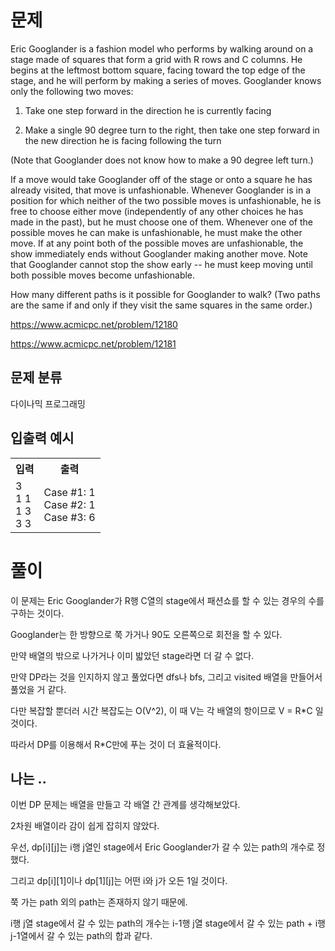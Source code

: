 # 문제

Eric Googlander is a fashion model who performs by walking around on a stage made of squares that form a grid with R rows and C columns. He begins at the leftmost bottom square, facing toward the top edge of the stage, and he will perform by making a series of moves. Googlander knows only the following two moves:

1. Take one step forward in the direction he is currently facing

2. Make a single 90 degree turn to the right, then take one step forward in the new direction he is facing following the turn

(Note that Googlander does not know how to make a 90 degree left turn.)

If a move would take Googlander off of the stage or onto a square he has already visited, that move is unfashionable. Whenever Googlander is in a position for which neither of the two possible moves is unfashionable, he is free to choose either move (independently of any other choices he has made in the past), but he must choose one of them. Whenever one of the possible moves he can make is unfashionable, he must make the other move. If at any point both of the possible moves are unfashionable, the show immediately ends without Googlander making another move. Note that Googlander cannot stop the show early -- he must keep moving until both possible moves become unfashionable.

How many different paths is it possible for Googlander to walk? (Two paths are the same if and only if they visit the same squares in the same order.)

https://www.acmicpc.net/problem/12180

https://www.acmicpc.net/problem/12181

## 문제 분류

다이나믹 프로그래밍

## 입출력 예시

<table>
  <tr>
    <th>입력</th>
    <th>출력</th>
  </tr>
  <tr>
    <td>3<br>1 1<br>1 3<br>3 3</td>
    <td>Case #1: 1<br>Case #2: 1<br>Case #3: 6</td>
  </tr>
</table>

# 풀이

이 문제는 Eric Googlander가 R행 C열의 stage에서 패션쇼를 할 수 있는 경우의 수를 구하는 것이다.

Googlander는 한 방향으로 쭉 가거나 90도 오른쪽으로 회전을 할 수 있다.

만약 배열의 밖으로 나가거나 이미 밟았던 stage라면 더 갈 수 없다.

만약 DP라는 것을 인지하지 않고 풀었다면 dfs나 bfs, 그리고 visited 배열을 만들어서 풀었을 거 같다.

다만 복잡할 뿐더러 시간 복잡도는 O(V^2), 이 때 V는 각 배열의 항이므로 V = R*C 일 것이다.

따라서 DP를 이용해서 R*C만에 푸는 것이 더 효율적이다.

## 나는 ..

이번 DP 문제는 배열을 만들고 각 배열 간 관계를 생각해보았다.

2차원 배열이라 감이 쉽게 잡히지 않았다.

우선, dp[i][j]는 i행 j열인 stage에서 Eric Googlander가 갈 수 있는 path의 개수로 정했다.

그리고 dp[i][1]이나 dp[1][j]는 어떤 i와 j가 오든 1일 것이다.

쭉 가는 path 외의 path는 존재하지 않기 때문에.

i행 j열 stage에서 갈 수 있는 path의 개수는 i-1행 j열 stage에서 갈 수 있는 path + i행 j-1열에서 갈 수 있는 path의 합과 같다.